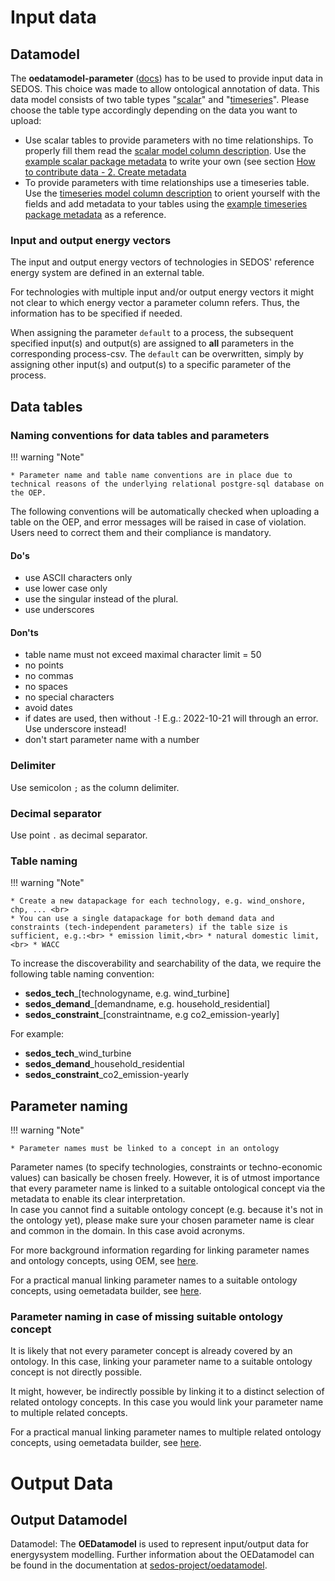 


# Input data 

## Datamodel

The **oedatamodel-parameter** ([docs](https://github.com/sedos-project/oedatamodel#oedatamodel-parameter)) has to be used to provide input data in SEDOS. This choice was made to allow ontological annotation of data. This data model consists of two table types "[scalar](https://github.com/sedos-project/oedatamodel/blob/main/oedatamodel-parameter/oedatamodel-parameter-datapackage_scalar.csv)" and "[timeseries](https://github.com/sedos-project/oedatamodel/blob/main/oedatamodel-parameter/oedatamodel-parameter-datapackage_timeseries.csv)". Please choose the table type accordingly depending on the data you want to upload:

- Use scalar tables to provide parameters with no time relationships. To properly fill them read the [scalar model column description](https://github.com/sedos-project/oedatamodel#scalar-description). Use the [example scalar package metadata](https://github.com/sedos-project/oedatamodel/blob/main/oedatamodel-parameter/datamodel_scalars.json) to write your own (see section [How to contribute data - 2. Create metadata](http://127.0.0.1:8000/data_requirements/overview/#2#create#metadata)
- To provide parameters with time relationships use a timeseries table. Use the [timeseries model column description](https://github.com/sedos-project/oedatamodel#timeseries-description) to orient yourself with the fields and add metadata to your tables using the [example timeseries package metadata](https://github.com/sedos-project/oedatamodel/blob/main/oedatamodel-parameter/datamodel_timeseries.json) as a reference.

### Input and output energy vectors
The input and output energy vectors of technologies in SEDOS' reference energy system are defined in an external table.

For technologies with multiple input and/or output energy vectors it might not clear to which energy vector a 
parameter column refers. Thus, the information has to be specified if needed.

When assigning the parameter `default` to a process, the subsequent specified input(s) and output(s) are assigned to 
**all** parameters in the corresponding process-csv. The `default` can be overwritten, simply by assigning other input(s) and output(s) to a specific parameter of 
the process.

## Data tables 


### Naming conventions for data tables and parameters
!!! warning "Note" 

    * Parameter name and table name conventions are in place due to technical reasons of the underlying relational postgre-sql database on the OEP. 

The following conventions will be automatically checked when uploading a table on the OEP, and error messages will be raised in case of violation.
Users need to correct them and their compliance is mandatory.

#### Do's
* use ASCII characters only
* use lower case only 
* use the singular instead of the plural.
* use underscores

#### Don'ts

* table name must not exceed maximal character limit = 50
* no points
* no commas
* no spaces
* no special characters
* avoid dates
* if dates are used, then without `-`! E.g.: 2022-10-21 will through an error. Use underscore instead!
* don't start parameter name with a number

### Delimiter 

Use semicolon `;` as the column delimiter. 

### Decimal separator 

Use point `.` as decimal separator. 

### Table naming

!!! warning "Note" 

    * Create a new datapackage for each technology, e.g. wind_onshore, chp, ... <br>
    * You can use a single datapackage for both demand data and constraints (tech-independent parameters) if the table size is sufficient, e.g.:<br> * emission limit,<br> * natural domestic limit,<br> * WACC 

To increase the discoverability and searchability of the data, we require the following table naming convention:

* **sedos_tech**_[technologyname, e.g. wind_turbine]
* **sedos_demand**_[demandname, e.g. household_residential]
* **sedos_constraint**_[constraintname, e.g co2_emission-yearly]

For example: 

* **sedos_tech**_wind_turbine
* **sedos_demand**_household_residential
* **sedos_constraint**_co2_emission-yearly


## Parameter naming

!!! warning "Note" 

    * Parameter names must be linked to a concept in an ontology

Parameter names (to specify technologies, constraints or techno-economic values) can basically be chosen freely. 
However, it is of utmost importance that every parameter name is linked to a suitable ontological concept via the metadata to enable its clear interpretation.
<br> In case you cannot find a suitable ontology concept (e.g. because it's not in the ontology yet), please make sure 
your chosen parameter name is clear and common in the domain. In this case avoid acronyms.

For more background information regarding for linking parameter names and ontology concepts, using OEM, see [here](ontology.md#Ontological-annotation-of-data).

For a practical manual linking parameter names to a suitable ontology concepts, using oemetadata builder, see [here](ontology.md#Link-a-parameter-name-to-a-suitable-ontology-concept).

### Parameter naming in case of missing suitable ontology concept

It is likely that not every parameter concept is already covered by an ontology. In this case, linking your parameter name to a suitable ontology concept is not directly possible.

It might, however, be indirectly possible by linking it to a distinct selection of related ontology concepts. 
In this case you would link your parameter name to multiple related concepts.

For a practical manual linking parameter names to multiple related ontology concepts, using oemetadata builder, see [here](ontology.md#Link-a-parameter-name-to-multiple-related-ontology-concepts).

# Output Data

## Output Datamodel

Datamodel: The **OEDatamodel** is used to represent input/output data for energysystem modelling. 
Further information about the OEDatamodel can be found in the documentation at [sedos-project/oedatamodel](https://github.com/sedos-project/oedatamodel).

